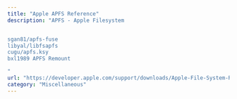 ```yaml
---
title: "Apple APFS Reference"
description: "APFS - Apple Filesystem


sgan81/apfs-fuse
libyal/libfsapfs
cugu/apfs.ksy
bxl1989 APFS Remount

"
url: "https://developer.apple.com/support/downloads/Apple-File-System-Reference.pdf"
category: "Miscellaneous"
---
```

